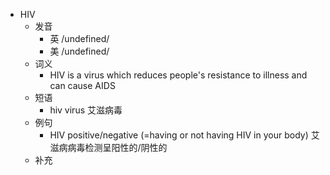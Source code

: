 - HIV
  - 发音
    - 英 /undefined/
    - 美 /undefined/
  - 词义
      - HIV is a virus which reduces people's resistance to illness and can cause AIDS
  - 短语
    - hiv virus 艾滋病毒
  - 例句
    - HIV positive/negative (=having or not having HIV in your body) 艾滋病病毒检测呈阳性的/阴性的
  - 补充